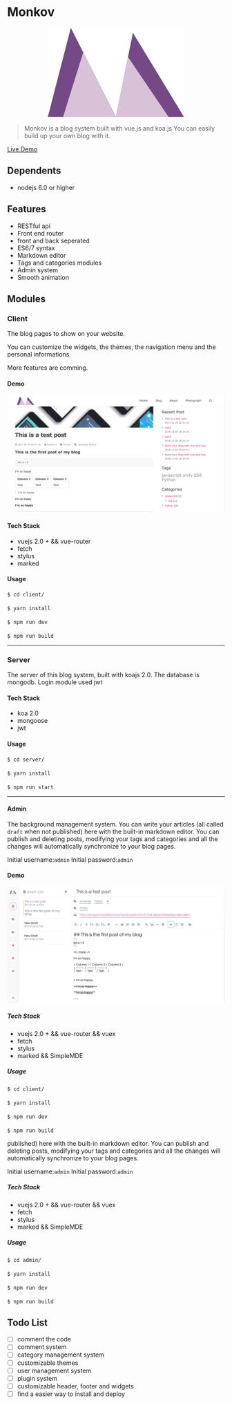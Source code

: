 # Monkov

<center>
  <img src="./intro_src/logo.svg" alt="">
</center>

> Monkov is a blog system built with vue.js and koa.js You can easily build up your own blog with it.

[Live Demo](https://domonji.me)

## Dependents

- nodejs 6.0 or higher

## Features

- RESTful api
- Front end router
- front and back seperated
- ES6/7 syntax
- Markdown editor
- Tags and categories modules
- Admin system
- Smooth animation

## Modules

### Client

The blog pages to show on your website.

You can customize the widgets, the themes, the navigation menu and the personal informations.

More features are comming.

#### Demo

![](intro_src/client.png)

#### Tech Stack

- vuejs 2.0 + && vue-router
- fetch
- stylus
- marked

#### Usage

```shell
$ cd client/

$ yarn install

$ npm run dev

$ npm run build
```

--------------------------------------------------------------------------------

### Server

The server of this blog system, built with koajs 2.0\. The database is mongodb. Login module used jwt

#### Tech Stack

- koa 2.0
- mongoose
- jwt

#### Usage

```shell
$ cd server/

$ yarn install

$ npm run start
```

--------------------------------------------------------------------------------

#### Admin

The background management system. You can write your articles (all called `draft` when not published) here with the built-in markdown editor. You can publish and deleting posts, modifying your tags and categories and all the changes will automatically synchronize to your blog pages.

Initial username:`admin` Initial password:`admin`

#### Demo

![](./intro_src/admin.png)

##### Tech Stack

- vuejs 2.0 + && vue-router && vuex
- fetch
- stylus
- marked && SimpleMDE

##### Usage

```shell
$ cd client/

$ yarn install

$ npm run dev

$ npm run build
```

published) here with the built-in markdown editor. You can publish and deleting posts, modifying your tags and categories and all the changes will automatically synchronize to your blog pages.

Initial username:`admin` Initial password:`admin`

##### Tech Stack

- vuejs 2.0 + && vue-router && vuex
- fetch
- stylus
- marked && SimpleMDE

##### Usage

```
$ cd admin/

$ yarn install

$ npm run dev

$ npm run build
```

## Todo List

- [ ] comment the code
- [ ] comment system
- [ ] category management system
- [ ] customizable themes
- [ ] user management system
- [ ] plugin system
- [ ] customizable header, footer and widgets
- [ ] find a easier way to install and deploy
